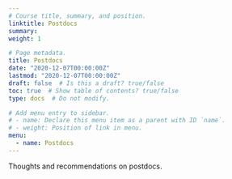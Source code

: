 ```yaml
---
# Course title, summary, and position.
linktitle: Postdocs
summary:
weight: 1

# Page metadata.
title: Postdocs
date: "2020-12-07T00:00:00Z"
lastmod: "2020-12-07T00:00:00Z"
draft: false  # Is this a draft? true/false
toc: true  # Show table of contents? true/false
type: docs  # Do not modify.

# Add menu entry to sidebar.
# - name: Declare this menu item as a parent with ID `name`.
# - weight: Position of link in menu.
menu:
  - name: Postdocs
---
```


Thoughts and recommendations on postdocs.
